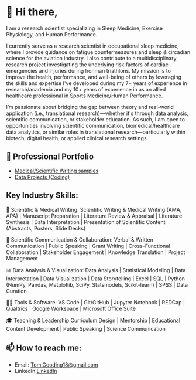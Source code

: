 
# 👋 Hi there, 

I am a research scientist specializing in Sleep Medicine, Exercise Physiology, and Human Performance.

I currently serve as a research scientist in occupational sleep medicine, where I provide guidance on fatigue countermeasures and sleep & circadian science for the aviation industry. I also contribute to a multidisciplinary research project investigating the underlying risk factors of cardiac emergencies and injuries during Ironman triathlons. My mission is to improve the health, performance, and well-being of others by leveraging the skills and expertise I've developed during my 7+ years of experience in research/academia and my 10+ years of experience in as an allied healthcare professional in Sports Medicine/Human Performance. 

I’m passionate about bridging the gap between theory and real-world application (i.e., translational research)—whether it's through data analysis, scientific communication, or stakeholder education. As such, I am open to opportunities involving scientific communication, biomedical/healthcare data analytics, or similar roles in translational research—particularly within biotech, digital health, or applied clinical research settings.

## 💼 Professional Portfolio

- [Medical/Scientific Writing samples](https://github.com/Tom-Gooding/Portfolio/tree/main/Writing%20Samples)
- [Data Projects (Coding)](https://github.com/Tom-Gooding/Portfolio/tree/main/Data_Projects)

## **Key Industry Skills:**

🧠 Scientific & Medical Writing:
Scientific Writing & Medical Writing (AMA, APA) | Manuscript Preparation | Literature Review & Appraisal | Literature Synthesis | Data Interpretation | Presentation of Scientific Content (Abstracts, Posters, Slide Decks)

🤝 Scientific Communication & Collaboration:
Verbal & Written Communication | Public Speaking | Grant Writing | Cross-Functional Collaboration | Stakeholder Engagement | Knowledge Translation | Project Management

📊 Data Analysis & Visualization:
Data Analysis | Statistical Modeling | Data Interpretation | Data Visualization | Data Storytelling | Excel | SQL | Python (NumPy, Pandas, Matplotlib, SciPy, Statsmodels, Scikit-learn) | SPSS | Data Curation

👨‍💻 Tools & Software:
VS Code | Git/GitHub | Jupyter Notebook | REDCap | Qualtrics | Google Workspace | Microsoft Office Suite

🎓 Teaching & Leadership
Curriculum Design | Mentorship | Educational Content Development | Public Speaking | Science Communication

## 📫 **How to reach me:**  
- Email: [Tom.Gooding18@gmail.com](Tom.Gooding18@gmail.com )  
- LinkedIn [LinkedIn](https://www.linkedin.com/in/thomas-gooding-phd-atc-cscs-81767053/)
